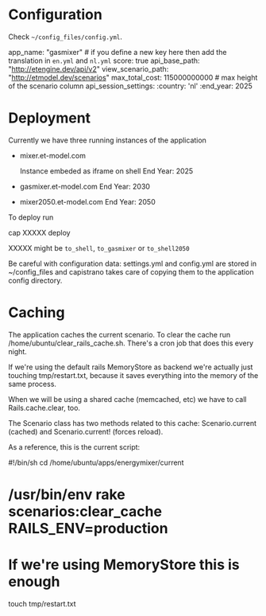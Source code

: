 Configuration
=============

Check `~/config_files/config.yml`.

  app_name: "gasmixer" # if you define a new key here then add the translation in `en.yml` and `nl.yml`
  score: true
  api_base_path:      "http://etengine.dev/api/v2"
  view_scenario_path: "http://etmodel.dev/scenarios"
  max_total_cost: 115000000000 # max height of the scenario column
  api_session_settings:
    :country: 'nl'
    :end_year: 2025
  


Deployment
==========

Currently we have three running instances of the application

* mixer.et-model.com

  Instance embeded as iframe on shell
  End Year: 2025

* gasmixer.et-model.com
  End Year: 2030

* mixer2050.et-model.com
  End Year: 2050


To deploy run

  cap XXXXX deploy

XXXXX might be `to_shell`, `to_gasmixer` or `to_shell2050`


Be careful with configuration data: settings.yml and config.yml are stored in ~/config_files and 
capistrano takes care of copying them to the application config directory.

Caching
=======

The application caches the current scenario. To clear the cache run
/home/ubuntu/clear_rails_cache.sh. There's a cron job that does this
every night.

If we're using the default rails MemoryStore as backend we're actually just
touching tmp/restart.txt, because it saves everything into the memory
of the same process.

When we will be using a shared cache (memcached, etc) we have to call
Rails.cache.clear, too.

The Scenario class has two methods related to this cache: Scenario.current
(cached) and Scenario.current! (forces reload).

As a reference, this is the current script:

  #!/bin/sh
  cd /home/ubuntu/apps/energymixer/current
  # /usr/bin/env rake scenarios:clear_cache RAILS_ENV=production
  # If we're using MemoryStore this is enough
  touch tmp/restart.txt
  
